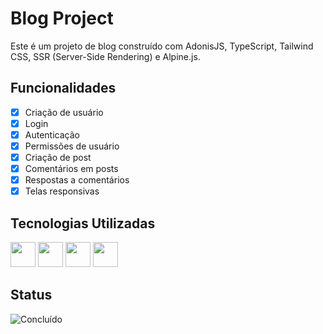 # Blog Project

Este é um projeto de blog construído com AdonisJS, TypeScript, Tailwind CSS, SSR (Server-Side Rendering) e Alpine.js.

## Funcionalidades

- [x] Criação de usuário
- [x] Login
- [x] Autenticação
- [x] Permissões de usuário
- [x] Criação de post
- [x] Comentários em posts
- [x] Respostas a comentários
- [x] Telas responsivas

## Tecnologias Utilizadas

[<img src="https://cdn.jsdelivr.net/gh/devicons/devicon@latest/icons/adonisjs/adonisjs-original.svg" width="40" height="40" />](https://adonisjs.com/)  [<img src="https://cdn.jsdelivr.net/gh/devicons/devicon@latest/icons/typescript/typescript-original.svg" width="40" height="40" />](https://www.typescriptlang.org/)  [<img src="https://cdn.jsdelivr.net/gh/devicons/devicon@latest/icons/tailwindcss/tailwindcss-original.svg" width="40" height="40" />](https://tailwindcss.com/)  [<img src="https://cdn.jsdelivr.net/gh/devicons/devicon@latest/icons/alpinejs/alpinejs-original.svg" width="40" height="40" />](https://alpinejs.dev/)

## Status
![Concluído](https://img.shields.io/badge/status-Concluído-green)
